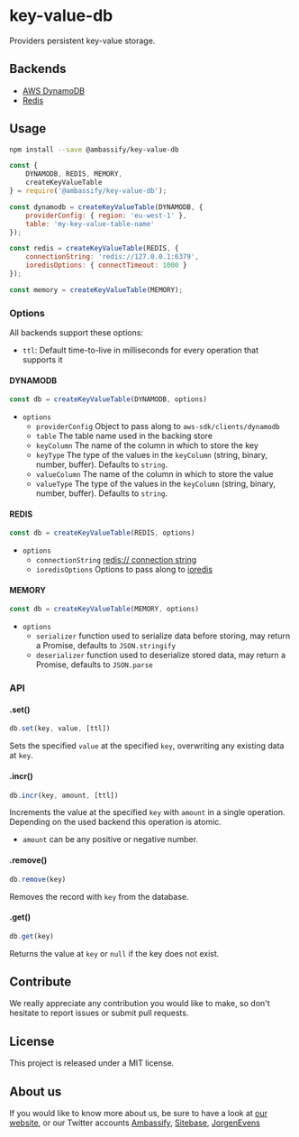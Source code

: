 # key-value-db

Providers persistent key-value storage.

## Backends

- [AWS DynamoDB](https://aws.amazon.com/dynamodb/)
- [Redis](https://redis.io/)

## Usage

```sh
npm install --save @ambassify/key-value-db
```

```js
const {
    DYNAMODB, REDIS, MEMORY,
    createKeyValueTable
} = require('@ambassify/key-value-db');

const dynamodb = createKeyValueTable(DYNAMODB, {
    providerConfig: { region: 'eu-west-1' },
    table: 'my-key-value-table-name'
});

const redis = createKeyValueTable(REDIS, {
    connectionString: 'redis://127.0.0.1:6379',
    ioredisOptions: { connectTimeout: 1000 }
});

const memory = createKeyValueTable(MEMORY);

```

### Options

All backends support these options:

- `ttl`: Default time-to-live in milliseconds for every operation that supports it

#### DYNAMODB

```js
const db = createKeyValueTable(DYNAMODB, options)
```

- `options`
  - `providerConfig` Object to pass along to `aws-sdk/clients/dynamodb`
  - `table` The table name used in the backing store
  - `keyColumn` The name of the column in which to store the key
  - `keyType` The type of the values in the `keyColumn` (string, binary, number, buffer). Defaults to `string`.
  - `valueColumn` The name of the column in which to store the value
  - `valueType` The type of the values in the `keyColumn` (string, binary, number, buffer). Defaults to `string`.

#### REDIS

```js
const db = createKeyValueTable(REDIS, options)
```

- `options`
  - `connectionString` [redis:// connection string](http://www.iana.org/assignments/uri-schemes/prov/redis)
  - `ioredisOptions` Options to pass along to [ioredis](https://github.com/luin/ioredis)

#### MEMORY

```js
const db = createKeyValueTable(MEMORY, options)
```

- `options`
  - `serializer` function used to serialize data before storing, may return a Promise, defaults to `JSON.stringify`
  - `deserializer` function used to deserialize stored data, may return a Promise, defaults to `JSON.parse`

### API

#### .set()

```js
db.set(key, value, [ttl])
```

Sets the specified `value` at the specified `key`, overwriting any existing data at `key`.

#### .incr()

```js
db.incr(key, amount, [ttl])
```

Increments the value at the specified `key` with `amount` in a single operation. Depending on the used backend this operation is atomic.

- `amount` can be any positive or negative number.

#### .remove()

```js
db.remove(key)
```

Removes the record with `key` from the database.

#### .get()

```js
db.get(key)
```

Returns the value at `key` or `null` if the key does not exist.

## Contribute

We really appreciate any contribution you would like to make, so don't
hesitate to report issues or submit pull requests.

## License

This project is released under a MIT license.

## About us

If you would like to know more about us, be sure to have a look at [our website](https://www.ambassify.com), or our Twitter accounts [Ambassify](https://twitter.com/Ambassify), [Sitebase](https://twitter.com/Sitebase), [JorgenEvens](https://twitter.com/JorgenEvens)
